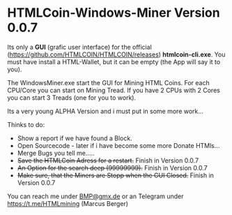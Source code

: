 # HTMLCoin-Windows-Miner Version 0.0.7

Its only a **GUI** (grafic user interface) for the official (https://github.com/HTMLCOIN/HTMLCOIN/releases) **htmlcoin-cli.exe**.
You must have install a HTML-Wallet, but it can be empty (the App will say it to you). 

The WindowsMiner.exe start the GUI for Mining HTML Coins.
For each CPU/Core you can start on Mining Tread.
If you have 2 CPUs with 2 Cores you can start 3 Treads (one for you to work).

Its a very young ALPHA Version and i must put in some more work...

Thinks to do:

- Show a report if we have found a Block.
- Open Sourcecode - later if i have become some more Donate HTMls...
- Merge Bugs you tell me.....
- ~~Save the HTMLCoin Adress for a restart.~~ Finish in Version 0.0.7
- ~~An Option for the search deep (99999999).~~ Finish in Version 0.0.7
- ~~Make sure, that the Miners are Stopp when the GUI Closed.~~ Finish in Version 0.0.7

You can reach me under BMP@gmx.de or an Telegram under https://t.me/HTMLmining (Marcus Berger)
